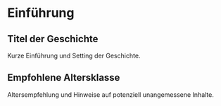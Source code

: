 # Einführung

## Titel der Geschichte
Kurze Einführung und Setting der Geschichte.

## Empfohlene Altersklasse
Altersempfehlung und Hinweise auf potenziell unangemessene Inhalte.

